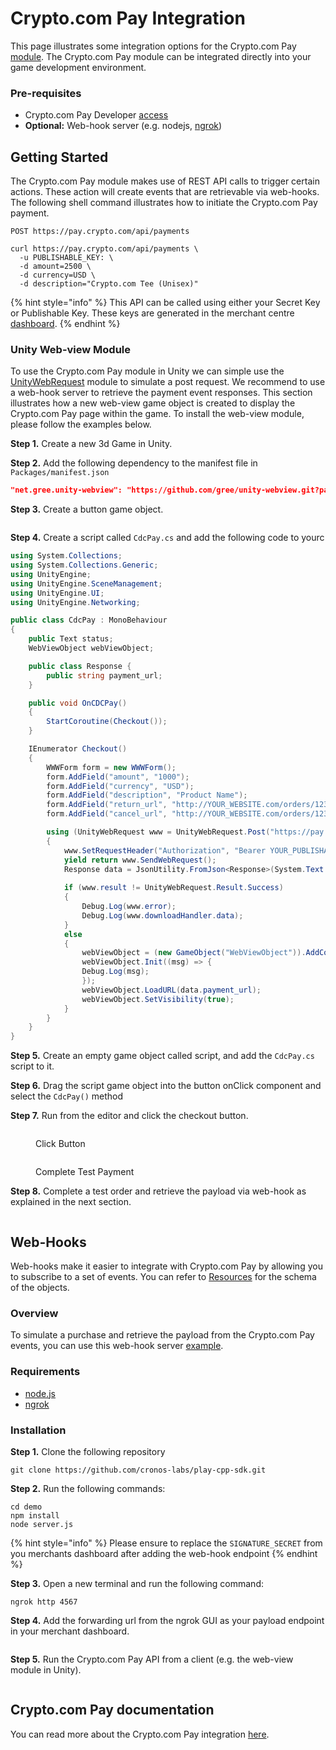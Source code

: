 # Crypto.com Pay Integration

This page illustrates some integration options for the Crypto.com Pay [module](https://pay-docs.crypto.com/?shell#overview-home). The Crypto.com Pay module can be integrated directly into your game development environment.

### Pre-requisites

* Crypto.com Pay Developer [access](https://merchant.crypto.com/users/sign\_in/)
* **Optional:** Web-hook server (e.g. nodejs, [ngrok](https://ngrok.com/))

## Getting Started

The Crypto.com Pay module makes use of REST API calls to trigger certain actions. These action will create events that are retrievable via web-hooks. The following shell command illustrates how to initiate the Crypto.com Pay payment.

```shell
POST https://pay.crypto.com/api/payments
```

```shell
curl https://pay.crypto.com/api/payments \
  -u PUBLISHABLE_KEY: \
  -d amount=2500 \
  -d currency=USD \
  -d description="Crypto.com Tee (Unisex)"
```

{% hint style="info" %}
This API can be called using either your Secret Key or Publishable Key. These keys are generated in the merchant centre [dashboard](https://merchant.crypto.com/users/sign\_in/).&#x20;
{% endhint %}

### Unity Web-view Module

To use the Crypto.com Pay module in Unity we can simple use the [UnityWebRequest](https://docs.unity3d.com/ScriptReference/Networking.UnityWebRequest.Post.html) module to simulate a post request. We recommend to use a web-hook server to retrieve the payment event responses. This section illustrates how a new web-view game object is created to display the Crypto.com Pay page within the game. To install the web-view module, please follow the examples below.

**Step 1.** Create a new 3d Game in Unity.

**Step 2.** Add the following dependency to the manifest file in `Packages/manifest.json`

```json
"net.gree.unity-webview": "https://github.com/gree/unity-webview.git?path=/dist/package",
```

**Step 3.** Create a button game object.

<figure><img src="../.gitbook/assets/web-view-integration-step-3.png" alt=""><figcaption></figcaption></figure>

**Step 4.** Create a script called `CdcPay.cs` and add the following code to yourc

```csharp
using System.Collections;
using System.Collections.Generic;
using UnityEngine;
using UnityEngine.SceneManagement;
using UnityEngine.UI;
using UnityEngine.Networking; 

public class CdcPay : MonoBehaviour
{
    public Text status;
    WebViewObject webViewObject;

    public class Response {
        public string payment_url;
    }

    public void OnCDCPay()
    {
        StartCoroutine(Checkout());
    }

    IEnumerator Checkout()
    {
        WWWForm form = new WWWForm();
        form.AddField("amount", "1000");
        form.AddField("currency", "USD");
        form.AddField("description", "Product Name");
        form.AddField("return_url", "http://YOUR_WEBSITE.com/orders/123/complete");
        form.AddField("cancel_url", "http://YOUR_WEBSITE.com/orders/123/fail");

        using (UnityWebRequest www = UnityWebRequest.Post("https://pay.crypto.com/api/payments", form))
        {
            www.SetRequestHeader("Authorization", "Bearer YOUR_PUBLISHABLE_KEY");
            yield return www.SendWebRequest();
            Response data = JsonUtility.FromJson<Response>(System.Text.Encoding.UTF8.GetString(www.downloadHandler.data));
            
            if (www.result != UnityWebRequest.Result.Success)
            {
                Debug.Log(www.error);
                Debug.Log(www.downloadHandler.data);
            }
            else
            {
                webViewObject = (new GameObject("WebViewObject")).AddComponent<WebViewObject>();
                webViewObject.Init((msg) => {
                Debug.Log(msg);
                });
                webViewObject.LoadURL(data.payment_url);
                webViewObject.SetVisibility(true); 
            }                    
        }
    }
}
```



**Step 5.** Create an empty game object called script, and add the `CdcPay.cs` script to it.

**Step 6.** Drag the script game object into the button onClick component and select the `CdcPay()` method

**Step 7.** Run from the editor and click the checkout button.&#x20;

<figure><img src="../.gitbook/assets/web-view-integration-step-7a.png" alt=""><figcaption><p>Click Button</p></figcaption></figure>

<figure><img src="../.gitbook/assets/web-view-integration-step-7b.png" alt=""><figcaption><p>Complete Test Payment</p></figcaption></figure>

**Step 8.** Complete a test order and retrieve the payload via web-hook as explained in the next section.&#x20;

<figure><img src="../.gitbook/assets/web-view-integration-step-8.png" alt=""><figcaption></figcaption></figure>

## Web-Hooks

Web-hooks make it easier to integrate with Crypto.com Pay by allowing you to subscribe to a set of events. You can refer to [Resources](https://pay-docs.crypto.com/?shell#api-reference-resources) for the schema of the objects.

### Overview

To simulate a purchase and retrieve the payload from the Crypto.com Pay events, you can use this web-hook server [example](https://github.com/cronos-labs/play-cpp-sdk/tree/main/demo).

### Requirements

* [node.js](https://nodejs.org/en/)
* [ngrok](https://ngrok.com/)

### Installation

**Step 1.** Clone the following repository

```
git clone https://github.com/cronos-labs/play-cpp-sdk.git
```

**Step 2.** Run the following commands:

```
cd demo
npm install
node server.js
```

{% hint style="info" %}
Please ensure to replace the `SIGNATURE_SECRET` from you merchants dashboard after adding the web-hook endpoint
{% endhint %}

**Step 3.** Open a new terminal and run the following command:

```
ngrok http 4567
```

**Step 4.** Add the forwarding url from the ngrok GUI as your payload endpoint in your merchant dashboard.&#x20;

<figure><img src="../.gitbook/assets/webhook-step-1.png" alt=""><figcaption></figcaption></figure>

**Step 5.** Run the Crypto.com Pay API from a client (e.g. the web-view module in Unity).&#x20;

<figure><img src="../.gitbook/assets/webhook-step-2.png" alt=""><figcaption></figcaption></figure>

## Crypto.com Pay documentation

You can read more about the Crypto.com Pay integration [here](https://pay-docs.crypto.com/?shell#overview-home).
